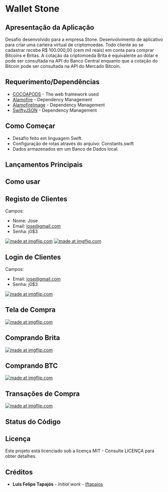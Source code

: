 # Wallet Stone

## Apresentação da Aplicação

Desafio desenvolvido para a empresa Stone. Desenvolvimento de aplicativo para criar uma carteira virtual de criptomoedas. Todo cliente ao se cadastrar recebe R$ 100.000,00 (cem mil reais) em conta para comprar Bitcoins e Britas. A cotação da criptomoeda Brita é equivalente ao dólar e pode ser consultada na API do Banco Central enquanto que a cotação do Bitcoin pode ser consultada na API do Mercado Bitcoin.

## Requerimento/Dependências

* [COCOAPODS](https://cocoapods.org) - The web framework used
* [Alamofire](https://github.com/Alamofire/Alamofire) - Dependency Management
* [AlamofireImage](https://github.com/Alamofire/AlamofireImage) - Dependency Management
* [SwiftyJSON](https://github.com/SwiftyJSON/SwiftyJSON) - Dependency Management

## Como Começar

- Desafio feito em linguagem Swift.
- Configuração de rotas através do arquivo: Constants.swift
- Dados armazenados em um Banco de Dados local.

## Lançamentos Principais

## Como usar

## Registo de Clientes

Campos:
- Nome: Jose
- Email: jose@gmail.com
- Senha: j0$3

<a href="https://imgflip.com/gif/2b8g6v"><img src="https://i.imgflip.com/2b8g6v.gif" title="made at imgflip.com"/></a>
<a href="https://imgflip.com/gif/2b8gdo"><img src="https://i.imgflip.com/2b8gdo.gif" title="made at imgflip.com"/></a>

## Login de Clientes

Campos:
- Email: jose@gmail.com
- Senha: j0$3

<a href="https://imgflip.com/gif/2b8gzr"><img src="https://i.imgflip.com/2b8gzr.gif" title="made at imgflip.com"/></a>

## Tela de Compra

<a href="https://imgflip.com/gif/2b8h58"><img src="https://i.imgflip.com/2b8h58.gif" title="made at imgflip.com"/></a>

## Comprando Brita

<a href="https://imgflip.com/gif/2b8hb7"><img src="https://i.imgflip.com/2b8hb7.gif" title="made at imgflip.com"/></a>

## Comprando BTC

<a href="https://imgflip.com/gif/2b8hjc"><img src="https://i.imgflip.com/2b8hjc.gif" title="made at imgflip.com"/></a>

## Transações de Compra

<a href="https://imgflip.com/gif/2b8hp7"><img src="https://i.imgflip.com/2b8hp7.gif" title="made at imgflip.com"/></a>


## Status do Código

## Licença

Este projeto está licenciado sob a licença MIT - Consulte LICENÇA para obter detalhes.

## Créditos

* **Luís Felipe Tapajós** - *Initial work* - [lftapajos](https://github.com/lftapajos)

